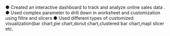 ● Created an interactive dashboard to track and
analyze online sales data .
● Used complex parameter to drill down in
worksheet and customization using filtre and
slicers
● Used different types of customized
visualization(bar chart,pie chart,donut
chart,clustered bar chart,mapl slicer etc.
